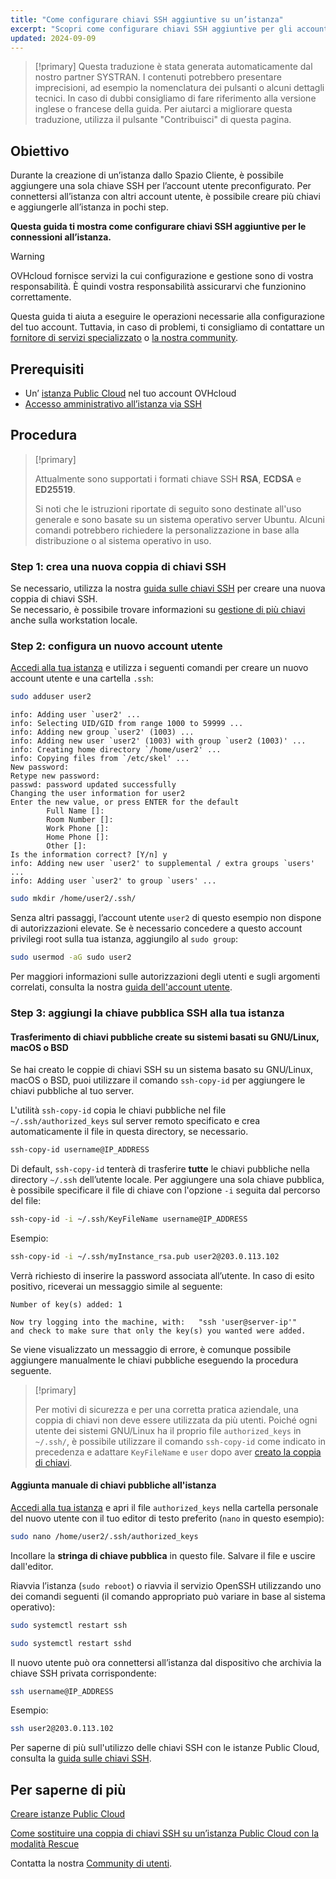 ```yaml
---
title: "Come configurare chiavi SSH aggiuntive su un’istanza"
excerpt: "Scopri come configurare chiavi SSH aggiuntive per gli account utente e aggiungerle alla tua istanza Public Cloud"
updated: 2024-09-09
---
```


> [!primary]
> Questa traduzione è stata generata automaticamente dal nostro partner SYSTRAN. I contenuti potrebbero presentare imprecisioni, ad esempio la nomenclatura dei pulsanti o alcuni dettagli tecnici. In caso di dubbi consigliamo di fare riferimento alla versione inglese o francese della guida. Per aiutarci a migliorare questa traduzione, utilizza il pulsante "Contribuisci" di questa pagina.
>

## Obiettivo

Durante la creazione di un’istanza dallo Spazio Cliente, è possibile aggiungere una sola chiave SSH per l’account utente preconfigurato. Per connettersi all’istanza con altri account utente, è possibile creare più chiavi e aggiungerle all’istanza in pochi step.

**Questa guida ti mostra come configurare chiavi SSH aggiuntive per le connessioni all’istanza.**

> [!warning]
> OVHcloud fornisce servizi la cui configurazione e gestione sono di vostra responsabilità. È quindi vostra responsabilità assicurarvi che funzionino correttamente.
>
> Questa guida ti aiuta a eseguire le operazioni necessarie alla configurazione del tuo account. Tuttavia, in caso di problemi, ti consigliamo di contattare un [fornitore di servizi specializzato](/links/partner) o [la nostra community](/links/community).
>

## Prerequisiti

- Un’ [istanza Public Cloud](/links/public-cloud/public-cloud) nel tuo account OVHcloud
- [Accesso amministrativo all’istanza via SSH](/pages/public_cloud/compute/creating-ssh-keys-pci#login-linux)

## Procedura

> [!primary]
>
> Attualmente sono supportati i formati chiave SSH **RSA**, **ECDSA** e **ED25519**.
>
> Si noti che le istruzioni riportate di seguito sono destinate all'uso generale e sono basate su un sistema operativo server Ubuntu. Alcuni comandi potrebbero richiedere la personalizzazione in base alla distribuzione o al sistema operativo in uso.
>

### Step 1: crea una nuova coppia di chiavi SSH

Se necessario, utilizza la nostra [guida sulle chiavi SSH](/pages/public_cloud/compute/creating-ssh-keys-pci) per creare una nuova coppia di chiavi SSH.  
Se necessario, è possibile trovare informazioni su [gestione di più chiavi](/pages/public_cloud/compute/creating-ssh-keys-pci#multiplekeys) anche sulla workstation locale.

### Step 2: configura un nuovo account utente

[Accedi alla tua istanza](/pages/public_cloud/compute/public-cloud-first-steps#connect-instance) e utilizza i seguenti comandi per creare un nuovo account utente e una cartella `.ssh`:

```bash
sudo adduser user2
```

```console
info: Adding user `user2' ...
info: Selecting UID/GID from range 1000 to 59999 ...
info: Adding new group `user2' (1003) ...
info: Adding new user `user2' (1003) with group `user2 (1003)' ...
info: Creating home directory `/home/user2' ...
info: Copying files from `/etc/skel' ...
New password: 
Retype new password:
passwd: password updated successfully
Changing the user information for user2
Enter the new value, or press ENTER for the default
        Full Name []:
        Room Number []:
        Work Phone []: 
        Home Phone []: 
        Other []: 
Is the information correct? [Y/n] y
info: Adding new user `user2' to supplemental / extra groups `users' ...
info: Adding user `user2' to group `users' ...
```

```bash
sudo mkdir /home/user2/.ssh/
```

Senza altri passaggi, l’account utente `user2` di questo esempio non dispone di autorizzazioni elevate. Se è necessario concedere a questo account privilegi root sulla tua istanza, aggiungilo al `sudo group`:

```bash
sudo usermod -aG sudo user2
```

Per maggiori informazioni sulle autorizzazioni degli utenti e sugli argomenti correlati, consulta la nostra [guida dell'account utente](/pages/bare_metal_cloud/dedicated_servers/changing_root_password_linux_ds).

### Step 3: aggiungi la chiave pubblica SSH alla tua istanza

#### Trasferimento di chiavi pubbliche create su sistemi basati su GNU/Linux, macOS o BSD

Se hai creato le coppie di chiavi SSH su un sistema basato su GNU/Linux, macOS o BSD, puoi utilizzare il comando `ssh-copy-id` per aggiungere le chiavi pubbliche al tuo server.

L'utilità `ssh-copy-id` copia le chiavi pubbliche nel file `~/.ssh/authorized_keys` sul server remoto specificato e crea automaticamente il file in questa directory, se necessario.

```bash
ssh-copy-id username@IP_ADDRESS
```

Di default, `ssh-copy-id` tenterà di trasferire **tutte** le chiavi pubbliche nella directory `~/.ssh` dell’utente locale. Per aggiungere una sola chiave pubblica, è possibile specificare il file di chiave con l'opzione `-i` seguita dal percorso del file:

```bash
ssh-copy-id -i ~/.ssh/KeyFileName username@IP_ADDRESS
```

Esempio:

```bash
ssh-copy-id -i ~/.ssh/myInstance_rsa.pub user2@203.0.113.102
```

Verrà richiesto di inserire la password associata all’utente. In caso di esito positivo, riceverai un messaggio simile al seguente:

```console
Number of key(s) added: 1

Now try logging into the machine, with:   "ssh 'user@server-ip'"
and check to make sure that only the key(s) you wanted were added.
```

Se viene visualizzato un messaggio di errore, è comunque possibile aggiungere manualmente le chiavi pubbliche eseguendo la procedura seguente.

> [!primary]
>
> Per motivi di sicurezza e per una corretta pratica aziendale, una coppia di chiavi non deve essere utilizzata da più utenti. Poiché ogni utente dei sistemi GNU/Linux ha il proprio file `authorized_keys` in `~/.ssh/`, è possibile utilizzare il comando `ssh-copy-id` come indicato in precedenza e adattare `KeyFileName` e `user` dopo aver [creato la coppia di chiavi](/pages/public_cloud/compute/creating-ssh-keys-pci#create-ssh-key).
>

#### Aggiunta manuale di chiavi pubbliche all'istanza

[Accedi alla tua istanza](/pages/public_cloud/compute/public-cloud-first-steps#connect-instance) e apri il file `authorized_keys` nella cartella personale del nuovo utente con il tuo editor di testo preferito (`nano` in questo esempio):

```bash
sudo nano /home/user2/.ssh/authorized_keys
```

Incollare la **stringa di chiave pubblica** in questo file. Salvare il file e uscire dall'editor.

Riavvia l’istanza (`sudo reboot`) o riavvia il servizio OpenSSH utilizzando uno dei comandi seguenti (il comando appropriato può variare in base al sistema operativo):

```bash
sudo systemctl restart ssh
```

```bash
sudo systemctl restart sshd
```

Il nuovo utente può ora connettersi all’istanza dal dispositivo che archivia la chiave SSH privata corrispondente:

```bash
ssh username@IP_ADDRESS
```

Esempio:

```bash
ssh user2@203.0.113.102
```

Per saperne di più sull'utilizzo delle chiavi SSH con le istanze Public Cloud, consulta la [guida sulle chiavi SSH](/pages/public_cloud/compute/creating-ssh-keys-pci).

## Per saperne di più

[Creare istanze Public Cloud](/pages/public_cloud/compute/public-cloud-first-steps)

[Come sostituire una coppia di chiavi SSH su un’istanza Public Cloud con la modalità Rescue](/pages/public_cloud/compute/replacing_lost_ssh_key)

Contatta la nostra [Community di utenti](/links/community).
